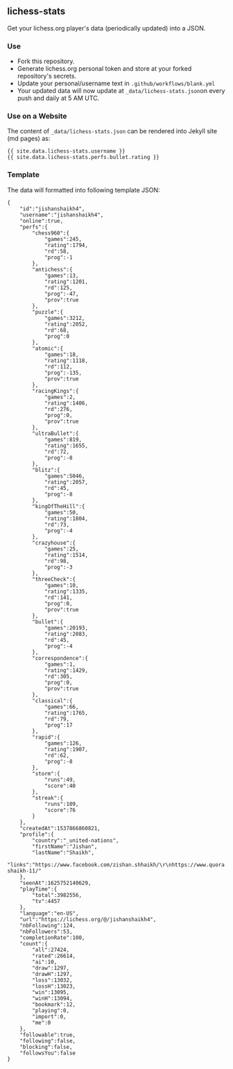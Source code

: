 ## lichess-stats
Get your lichess.org player's data (periodically updated) into a JSON.

### Use

- Fork this repository.
- Generate lichess.org personal token and store at your forked repository's secrets.
- Update your personal/username text in ```.github/workflows/blank.yml```
- Your updated data will now update at ```_data/lichess-stats.json```on every push and daily at 5 AM UTC.


### Use on a Website

The content of `_data/lichess-stats.json` can be rendered into Jekyll site (md pages) as:

```
{{ site.data.lichess-stats.username }}
{{ site.data.lichess-stats.perfs.bullet.rating }}
```

### Template
The data will formatted into following template JSON:

```
{
    "id":"jishanshaikh4",
    "username":"jishanshaikh4",
    "online":true,
    "perfs":{
        "chess960":{
            "games":245,
            "rating":1794,
            "rd":58,
            "prog":-1
        },
        "antichess":{
            "games":13,
            "rating":1201,
            "rd":125,
            "prog":-47,
            "prov":true
        },
        "puzzle":{
            "games":3212,
            "rating":2052,
            "rd":68,
            "prog":0
        },
        "atomic":{
            "games":18,
            "rating":1118,
            "rd":112,
            "prog":-135,
            "prov":true
        },
        "racingKings":{
            "games":2,
            "rating":1406,
            "rd":276,
            "prog":0,
            "prov":true
        },
        "ultraBullet":{
            "games":819,
            "rating":1655,
            "rd":72,
            "prog":-8
        },
        "blitz":{
            "games":5046,
            "rating":2057,
            "rd":45,
            "prog":-8
        },
        "kingOfTheHill":{
            "games":50,
            "rating":1804,
            "rd":73,
            "prog":-4
        },
        "crazyhouse":{
            "games":25,
            "rating":1514,
            "rd":98,
            "prog":-3
        },
        "threeCheck":{
            "games":10,
            "rating":1335,
            "rd":141,
            "prog":0,
            "prov":true
        },
        "bullet":{
            "games":20193,
            "rating":2083,
            "rd":45,
            "prog":-4
        },
        "correspondence":{
            "games":1,
            "rating":1429,
            "rd":305,
            "prog":0,
            "prov":true
        },
        "classical":{
            "games":66,
            "rating":1765,
            "rd":79,
            "prog":17
        },
        "rapid":{
            "games":126,
            "rating":1907,
            "rd":62,
            "prog":-8
        },
        "storm":{
            "runs":49,
            "score":40
        },
        "streak":{
            "runs":109,
            "score":76
        }
    },
    "createdAt":1537866860821,
    "profile":{
        "country":"_united-nations",
        "firstName":"Jishan",
        "lastName":"Shaikh",
        "links":"https://www.facebook.com/zishan.shhaikh/\r\nhttps://www.quora.com/profile/jishan-shaikh-11/"
    },
    "seenAt":1625752140629,
    "playTime":{
        "total":3982556,
        "tv":4457
    },
    "language":"en-US",
    "url":"https://lichess.org/@/jishanshaikh4",
    "nbFollowing":124,
    "nbFollowers":53,
    "completionRate":100,
    "count":{
        "all":27424,
        "rated":26614,
        "ai":10,
        "draw":1297,
        "drawH":1297,
        "loss":13032,
        "lossH":13023,
        "win":13095,
        "winH":13094,
        "bookmark":12,
        "playing":0,
        "import":0,
        "me":0
    },
    "followable":true,
    "following":false,
    "blocking":false,
    "followsYou":false
}
```

